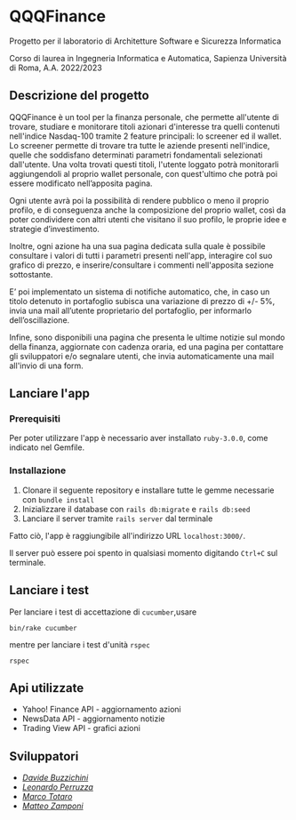 # QQQFinance
Progetto per il laboratorio di Architetture Software e Sicurezza Informatica

Corso di laurea in Ingegneria Informatica e Automatica, Sapienza Università di Roma, A.A. 2022/2023
## Descrizione del progetto
QQQFinance è un tool per la finanza personale, che permette all'utente di trovare, studiare e monitorare titoli azionari d'interesse tra quelli contenuti nell'indice Nasdaq-100 tramite 2 feature principali: lo screener ed il wallet.
Lo screener permette di trovare tra tutte le aziende presenti nell'indice, quelle che soddisfano determinati parametri fondamentali selezionati dall'utente.
Una volta trovati questi titoli, l'utente loggato potrà monitorarli aggiungendoli al proprio wallet personale, con quest'ultimo che potrà poi essere modificato nell’apposita pagina.

Ogni utente avrà poi la possibilità di rendere pubblico o meno il proprio profilo, e di conseguenza anche la composizione del proprio wallet, così da poter condividere con altri utenti che visitano il suo profilo, le proprie idee e strategie d’investimento.

Inoltre, ogni azione ha una sua pagina dedicata sulla quale è possibile consultare i valori di tutti i parametri presenti nell'app, interagire col suo grafico di prezzo, e inserire/consultare i commenti nell'apposita sezione sottostante.

E’ poi implementato un sistema di notifiche automatico, che, in caso un titolo detenuto in portafoglio subisca una variazione di prezzo di +/- 5%, invia una mail all’utente proprietario del portafoglio, per informarlo dell’oscillazione.

Infine, sono disponibili una pagina che presenta le ultime notizie sul mondo della finanza, aggiornate con cadenza oraria, ed una pagina per contattare gli sviluppatori e/o segnalare utenti, che invia automaticamente una mail all'invio di una form.
## Lanciare l'app
### Prerequisiti
Per poter utilizzare l'app è necessario aver installato `ruby-3.0.0`, come indicato nel Gemfile.
### Installazione
1. Clonare il seguente repository e installare tutte le gemme necessarie con `bundle install`
2. Inizializzare il database con `rails db:migrate` e `rails db:seed`
3. Lanciare il server tramite `rails server` dal terminale

Fatto ciò, l'app è raggiungibile all'indirizzo URL `localhost:3000/`.

Il server può essere poi spento in qualsiasi momento digitando `Ctrl+C` sul terminale.
## Lanciare i test
Per lanciare i test di accettazione di `cucumber`,usare
```
bin/rake cucumber
```
mentre per lanciare i test d'unità `rspec`
```
rspec
```
## Api utilizzate
* Yahoo! Finance API - aggiornamento azioni
* NewsData API - aggiornamento notizie
* Trading View API - grafici azioni
## Sviluppatori
* [*Davide Buzzichini*](https://github.com/DBuzz20)
* [*Leonardo Perruzza*](https://github.com/PerruzzaLeonardo)
* [*Marco Totaro*](https://github.com/totaro00)
* [*Matteo Zamponi*](https://github.com/matzamp)

